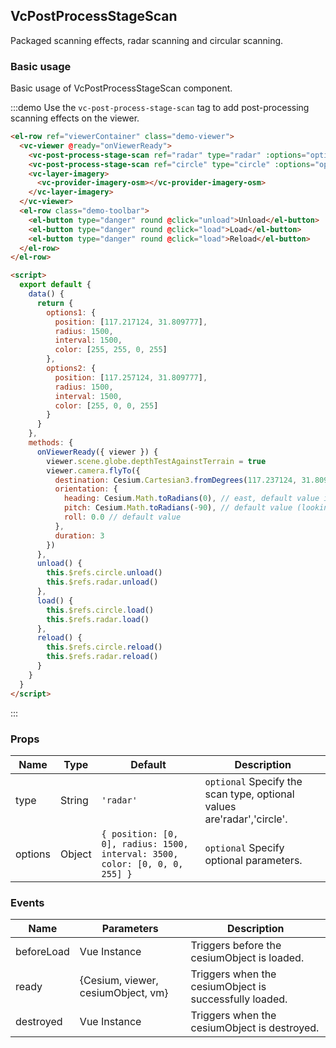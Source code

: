## VcPostProcessStageScan

Packaged scanning effects, radar scanning and circular scanning.

### Basic usage

Basic usage of VcPostProcessStageScan component.

:::demo Use the `vc-post-process-stage-scan` tag to add post-processing scanning effects on the viewer.

```html
<el-row ref="viewerContainer" class="demo-viewer">
  <vc-viewer @ready="onViewerReady">
    <vc-post-process-stage-scan ref="radar" type="radar" :options="options1"></vc-post-process-stage-scan>
    <vc-post-process-stage-scan ref="circle" type="circle" :options="options2"></vc-post-process-stage-scan>
    <vc-layer-imagery>
      <vc-provider-imagery-osm></vc-provider-imagery-osm>
    </vc-layer-imagery>
  </vc-viewer>
  <el-row class="demo-toolbar">
    <el-button type="danger" round @click="unload">Unload</el-button>
    <el-button type="danger" round @click="load">Load</el-button>
    <el-button type="danger" round @click="load">Reload</el-button>
  </el-row>
</el-row>

<script>
  export default {
    data() {
      return {
        options1: {
          position: [117.217124, 31.809777],
          radius: 1500,
          interval: 1500,
          color: [255, 255, 0, 255]
        },
        options2: {
          position: [117.257124, 31.809777],
          radius: 1500,
          interval: 1500,
          color: [255, 0, 0, 255]
        }
      }
    },
    methods: {
      onViewerReady({ viewer }) {
        viewer.scene.globe.depthTestAgainstTerrain = true
        viewer.camera.flyTo({
          destination: Cesium.Cartesian3.fromDegrees(117.237124, 31.809777, 10000.0),
          orientation: {
            heading: Cesium.Math.toRadians(0), // east, default value is 0.0 (north)
            pitch: Cesium.Math.toRadians(-90), // default value (looking down)
            roll: 0.0 // default value
          },
          duration: 3
        })
      },
      unload() {
        this.$refs.circle.unload()
        this.$refs.radar.unload()
      },
      load() {
        this.$refs.circle.load()
        this.$refs.radar.load()
      },
      reload() {
        this.$refs.circle.reload()
        this.$refs.radar.reload()
      }
    }
  }
</script>
```

:::

### Props

<!-- prettier-ignore -->
| Name | Type | Default | Description |
| ------- | ------ | --------------------------------------------------------------------------- | ---------------------------------------------------------------- |
| type | String | `'radar'` | `optional` Specify the scan type, optional values are'radar','circle'. |
| options | Object | `{ position: [0, 0], radius: 1500, interval: 3500, color: [0, 0, 0, 255] }` | `optional` Specify optional parameters. |

### Events

| Name       | Parameters                         | Description                                            |
| ---------- | ---------------------------------- | ------------------------------------------------------ |
| beforeLoad | Vue Instance                       | Triggers before the cesiumObject is loaded.            |
| ready      | {Cesium, viewer, cesiumObject, vm} | Triggers when the cesiumObject is successfully loaded. |
| destroyed  | Vue Instance                       | Triggers when the cesiumObject is destroyed.           |
